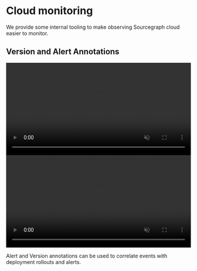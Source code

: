 # Cloud monitoring

We provide some internal tooling to make observing Sourcegraph cloud easier to 
monitor.

## Version and Alert Annotations

<video class="theme-dark-only" width="1760" height="1060" autoplay loop muted playsinline style="width: 100%; height: auto; max-width: 50rem">
  <source src="https://storage.googleapis.com/sourcegraph-assets/VersionAndAlertAnnotations.webm" type="video/webm">
  
  <p>Version and Alert Annotations</p>
</video>
<video class="theme-light-only" width="1760" height="1060" autoplay loop muted playsinline style="width: 100%; height: auto; max-width: 50rem">
  <source src="https://storage.googleapis.com/sourcegraph-assets/sourcegraph-assets/VersionAndAlertAnnotations.webm" type="video/webm">
  <p>Version and Alert Annotations</p>
</video>

Alert and Version annotations can be used to correlate events with deployment
rollouts and alerts.
